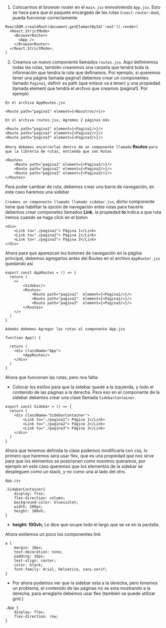 1. Colocarmos el browser router en el `main.jsx` ennvolviendo `App.jsx`. Esto se hace para que el paquete encargado de las rutas (`react-router-dom`), pueda funcionar correctamente

```
ReactDOM.createRoot(document.getElementById('root')).render(
  <React.StrictMode>
    <BrowserRouter>
      <App />
    </BrowserRouter>
  </React.StrictMode>,
)
```

2. Creamos un nuevo componente llamados `routes.jsx`. Aquí definiremos todas las rutas, también crearemos una carpeta que tendrá toda la información que tendra la ruta que definamos. Por ejemplo, si queremos tener una página llamada pagina1 debemos crear un componentes llamado `Pagina1`, definir su path (que enlace va a tener) y una propiedad llamada element que tendrá el archivo que creamos (pagina1). Por ejemplo

`En el archivo AppRoutes.jsx`

```
<Route path="pagina1" element={<Nosotros/>}/>
```

`En el archivo routes.jsx, Agremos 2 páginas más`

```
<Route path="pagina1" element={<Pagina1/>}/>
<Route path="pagina2" element={<Pagina2/>}/>
<Route path="pagina3" element={<Pagina3/>}/>
```

`Ahora debemos encerrarlas dentro de un componente llamado` **Routes** `para que la librería de rutas, entienda que son Rutas`

```
<Routes>
    <Route path="pagina1" element={<Pagina1/>}/>
    <Route path="pagina2" element={<Pagina2/>}/>
    <Route path="pagina3" element={<Pagina3/>}/>
</Routes>
```

Para poder cambiar de ruta, debemos crear una barra de navegación, en este caso haremos una sidebar

`Creamos un componente llamado llamado sidebar.jsx`, dicho componente tiene que habilitar la opción de navegación entre rutas para hacerlo debemos crear componetes llamados **Link**, la propiedad **to** indica a que ruta iremos cuando se haga click en el boton

```
<div>
    <Link to="./pagina1"> Página 1</Link>
    <Link to="./pagina2"> Página 2</Link>
    <Link to="./pagina3"> Página 3</Link>
</div>
```

Ahora para que aparezcan los botones de navegación en la página principal, debemos agregarlos antes del Routes en el archivo `AppRouter.jsx` quedando así

```
export const AppRoutes = () => {
  return (
    <>
        <Sidebar/>
        <Routes>
            <Route path="pagina1"  element={<Pagina1/>}/>
            <Route path="pagina2"  element={<Pagina2/>}/>
            <Route path="pagina3"  element={<Pagina3/>}/>
        </Routes>
    </>
  )
}
```

`Además debemos Agregar las rutas al componente App.jsx`

```
function App() {

  return (
    <div className="App">
        <AppRoutes/>
    </div>
  )
}
```

Ahora que funcionan las rutas, pero nos falta:

- Colocar los estilos para que la sidebar quede a la izquierda, y todo el contenido de las páginas a la derecha. Para eso en el componente de la sidebar debemos crear una clase llamada `SidebarContainer`.

```
export const Sidebar = () => {
  return (
    <div className='SidebarContainer'>
        <Link to="./pagina1"> Página 1</Link>
        <Link to="./pagina2"> Página 2</Link>
        <Link to="./pagina3"> Página 3</Link>
    </div>
  )
}
```

Ahora que tenemos definida la clase podemos modificarla con css, lo primero que haremos sera usar flex, que es una propiedad que nos sirve para que los elementos se posicionen como nosotros queramos, por ejemplo en este caso queremos que los elementos de la sidebar se despleguen como un stack, y no como una al lado del otro.

`App.css`

```
.SidebarContainer{
    display: flex;
    flex-direction: column;
    background-color: blueviolet;
    width: 200px;
    height: 100vh;
}
```

- **height: 100vh;** Le dice que ocupe todo el largo que se ve en la pantalla.

Ahora estilemos un poco los componentes link

```
a {
    margin: 10px;
    text-decoration: none;
    padding: 10px;
    text-align: center;
    color: black;
    font-family: Arial, Helvetica, sans-serif;
}
```

- Por ahora podemos ver que la sidebar esta a la derecha, pero tenemos un problema, el contenido de las páginas no se esta mostrando a la derecha, para arreglarlo debemos usar flex (también se puede utilizar grid.)

```
.App {
    display: flex;
    flex-direction: row;
}
```

